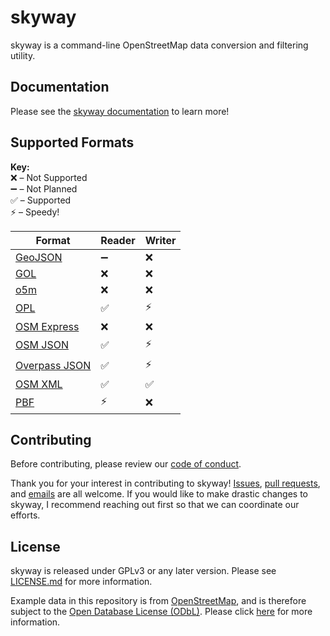 # skyway

skyway is a command-line OpenStreetMap data conversion and filtering utility.

## Documentation

Please see the [skyway documentation](https://maprva.github.io/skyway/) to learn more!

## Supported Formats

**Key:**<br>
❌ – Not Supported<br>
➖ – Not Planned<br>
✅ – Supported<br>
⚡ – Speedy!<br>

| Format | Reader | Writer |
| -------|--------|--------|
| [GeoJSON](https://wiki.openstreetmap.org/wiki/GeoJSON) | ➖ | ❌ |
| [GOL](https://wiki.openstreetmap.org/wiki/Geographic_Object_Library) | ❌ | ❌ |
| [o5m](https://wiki.openstreetmap.org/wiki/O5m) | ❌ | ❌ |
| [OPL](https://wiki.openstreetmap.org/wiki/OPL_format) | ✅ | ⚡ |
| [OSM Express](https://wiki.openstreetmap.org/wiki/OSM_Express) | ❌ | ❌ |
| [OSM JSON](https://wiki.openstreetmap.org/wiki/OSM_JSON) | ✅     | ⚡     |
| [Overpass JSON](https://wiki.openstreetmap.org/wiki/OSM_JSON#Overpass_API) | ✅ | ⚡ |
| [OSM XML](https://wiki.openstreetmap.org/wiki/OSM_XML) | ✅ | ✅ |
| [PBF](https://wiki.openstreetmap.org/wiki/PBF_Format) | ⚡ | ❌ |

## Contributing

Before contributing, please review our [code of conduct](CODE_OF_CONDUCT.md).

Thank you for your interest in contributing to skyway!
[Issues](https://github.com/MapRVA/skyway/issues), [pull requests](https://github.com/MapRVA/skyway/pulls), and [emails](mailto:email@jacobhall.net) are all welcome.
If you would like to make drastic changes to skyway, I recommend reaching out first so that we can coordinate our efforts.

## License

skyway is released under GPLv3 or any later version.
Please see [LICENSE.md](LICENSE.md) for more information.

Example data in this repository is from [OpenStreetMap](https://www.openstreetmap.org), and is therefore subject to the [Open Database License (ODbL)](https://opendatacommons.org/licenses/odbl/).
Please click [here](https://www.openstreetmap.org/copyright) for more information.
